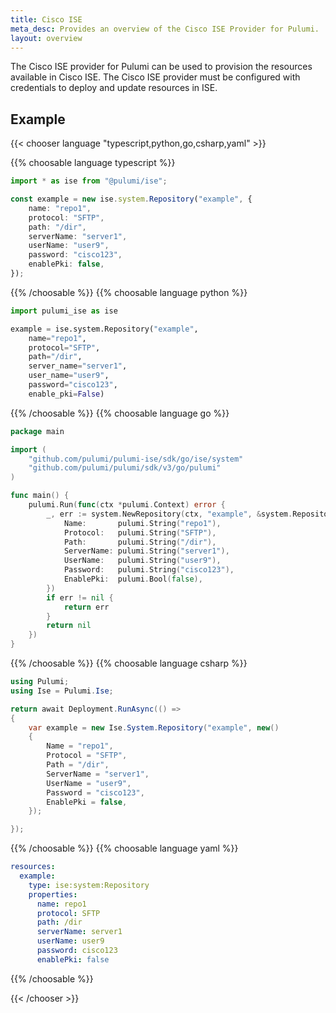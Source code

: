 ```yaml
---
title: Cisco ISE
meta_desc: Provides an overview of the Cisco ISE Provider for Pulumi.
layout: overview
---
```


The Cisco ISE provider for Pulumi can be used to provision the resources available in Cisco ISE.
The Cisco ISE provider must be configured with credentials to deploy and update resources in ISE.

## Example

{{< chooser language "typescript,python,go,csharp,yaml" >}}

{{% choosable language typescript %}}

```typescript
import * as ise from "@pulumi/ise";

const example = new ise.system.Repository("example", {
    name: "repo1",
    protocol: "SFTP",
    path: "/dir",
    serverName: "server1",
    userName: "user9",
    password: "cisco123",
    enablePki: false,
});
```

{{% /choosable %}}
{{% choosable language python %}}

```python
import pulumi_ise as ise

example = ise.system.Repository("example",
    name="repo1",
    protocol="SFTP",
    path="/dir",
    server_name="server1",
    user_name="user9",
    password="cisco123",
    enable_pki=False)
```

{{% /choosable %}}
{{% choosable language go %}}

```go
package main

import (
	"github.com/pulumi/pulumi-ise/sdk/go/ise/system"
	"github.com/pulumi/pulumi/sdk/v3/go/pulumi"
)

func main() {
	pulumi.Run(func(ctx *pulumi.Context) error {
		_, err := system.NewRepository(ctx, "example", &system.RepositoryArgs{
			Name:       pulumi.String("repo1"),
			Protocol:   pulumi.String("SFTP"),
			Path:       pulumi.String("/dir"),
			ServerName: pulumi.String("server1"),
			UserName:   pulumi.String("user9"),
			Password:   pulumi.String("cisco123"),
			EnablePki:  pulumi.Bool(false),
		})
		if err != nil {
			return err
		}
		return nil
	})
}
```

{{% /choosable %}}
{{% choosable language csharp %}}

```csharp
using Pulumi;
using Ise = Pulumi.Ise;

return await Deployment.RunAsync(() => 
{
    var example = new Ise.System.Repository("example", new()
    {
        Name = "repo1",
        Protocol = "SFTP",
        Path = "/dir",
        ServerName = "server1",
        UserName = "user9",
        Password = "cisco123",
        EnablePki = false,
    });

});
```

{{% /choosable %}}
{{% choosable language yaml %}}

```yaml
resources:
  example:
    type: ise:system:Repository
    properties:
      name: repo1
      protocol: SFTP
      path: /dir
      serverName: server1
      userName: user9
      password: cisco123
      enablePki: false
```

{{% /choosable %}}

{{< /chooser >}}
